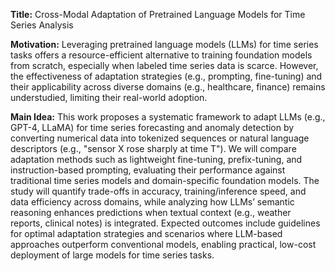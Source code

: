**Title:** Cross-Modal Adaptation of Pretrained Language Models for Time Series Analysis  

**Motivation:** Leveraging pretrained language models (LLMs) for time series tasks offers a resource-efficient alternative to training foundation models from scratch, especially when labeled time series data is scarce. However, the effectiveness of adaptation strategies (e.g., prompting, fine-tuning) and their applicability across diverse domains (e.g., healthcare, finance) remains understudied, limiting their real-world adoption.  

**Main Idea:** This work proposes a systematic framework to adapt LLMs (e.g., GPT-4, LLaMA) for time series forecasting and anomaly detection by converting numerical data into tokenized sequences or natural language descriptors (e.g., "sensor X rose sharply at time T"). We will compare adaptation methods such as lightweight fine-tuning, prefix-tuning, and instruction-based prompting, evaluating their performance against traditional time series models and domain-specific foundation models. The study will quantify trade-offs in accuracy, training/inference speed, and data efficiency across domains, while analyzing how LLMs’ semantic reasoning enhances predictions when textual context (e.g., weather reports, clinical notes) is integrated. Expected outcomes include guidelines for optimal adaptation strategies and scenarios where LLM-based approaches outperform conventional models, enabling practical, low-cost deployment of large models for time series tasks.